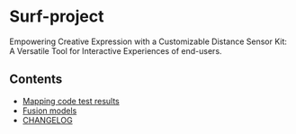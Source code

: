 # Surf-project
Empowering Creative Expression with a Customizable Distance Sensor Kit: A Versatile Tool for Interactive Experiences of end-users.

## Contents
- [Mapping code test results](https://github.com/Hyouteki/Surf-project/blob/main/tests/coordinates_test.txt)
- [Fusion models](https://github.com/Hyouteki/Surf-project/blob/main/models)
- [CHANGELOG](https://github.com/Hyouteki/Surf-project/blob/main/CHANGELOG.md)